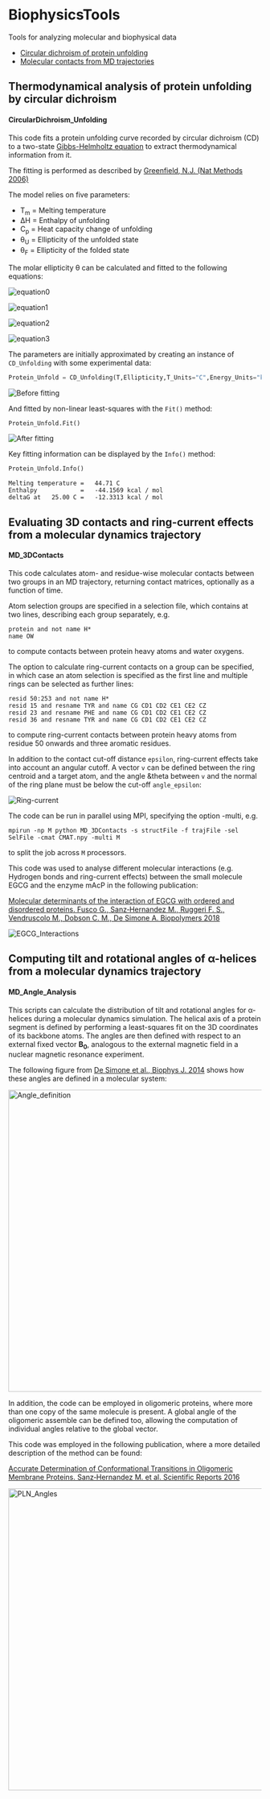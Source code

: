 # BiophysicsTools
Tools for analyzing molecular and biophysical data

- [Circular dichroism of protein unfolding](#thermodynamical-analysis-of-protein-unfolding-by-circular-dichroism)
- [Molecular contacts from MD trajectories](#evaluating-3d-contacts-and-ring-current-effects-from-a-molecular-dynamics-trajectory)

## Thermodynamical analysis of protein unfolding by circular dichroism

#### CircularDichroism_Unfolding

This code fits a protein unfolding curve recorded by circular dichroism (CD) to a two-state [Gibbs-Helmholtz equation](https://en.wikipedia.org/wiki/Gibbs–Helmholtz_equation) to extract thermodynamical information from it.

The fitting is performed as described by [Greenfield, N.J. (Nat Methods 2006)](https://www.nature.com/articles/nprot.2006.204)

The model relies on five parameters:
- T<sub>m</sub> = Melting temperature
- &Delta;H = Enthalpy of unfolding
- C<sub>p</sub> = Heat capacity change of unfolding 
- &theta;<sub>U</sub> = Ellipticity of the unfolded state
- &theta;<sub>F</sub> = Ellipticity of the folded state


The molar ellipticity &theta; can be calculated and fitted to the following equations:

![equation0](https://latex.codecogs.com/gif.latex?\Delta&space;G&space;=&space;\Delta&space;H&space;\left&space;(&space;\frac{1-T}{T_m}&space;\right&space;)&space;-&space;\Delta&space;C_p&space;\left&space;[&space;\left&space;(&space;T_m&space;-&space;T&space;\right&space;)&space;&plus;&space;T\log{&space;\frac{T}{T_m}}&space;\right&space;])

![equation1](https://latex.codecogs.com/gif.latex?K&space;=&space;\exp{\left&space;(&space;\frac{-\Delta&space;G}{RT}&space;\right&space;)})

![equation2](https://latex.codecogs.com/gif.latex?\alpha&space;=&space;\frac{K}{1&plus;K})

![equation3](https://latex.codecogs.com/gif.latex?\theta&space;=&space;\alpha&space;\left&space;(&space;\theta_F&space;-&space;\theta_U&space;\right&space;)&space;&plus;&space;\theta_U)

The parameters are initially approximated by creating an instance of `CD_Unfolding` with some experimental data:

```python
Protein_Unfold = CD_Unfolding(T,Ellipticity,T_Units="C",Energy_Units="kcal")
```

![Before fitting](https://github.com/maximosanz/BiophysicsTools/blob/master/CircularDichroism_Unfolding/Before_Fitting.jpg)

And fitted by non-linear least-squares with the `Fit()` method:

```python
Protein_Unfold.Fit()
```

![After fitting](https://github.com/maximosanz/BiophysicsTools/blob/master/CircularDichroism_Unfolding/After_Fitting.jpg)

Key fitting information can be displayed by the `Info()` method:


```python
Protein_Unfold.Info()
```
```
Melting temperature =   44.71 C
Enthalpy            =   -44.1569 kcal / mol
deltaG at   25.00 C =   -12.3313 kcal / mol
```

## Evaluating 3D contacts and ring-current effects from a molecular dynamics trajectory

#### MD_3DContacts

This code calculates atom- and residue-wise molecular contacts between two groups in an MD trajectory, returning contact matrices, optionally as a function of time.

Atom selection groups are specified in a selection file, which contains at two lines, describing each group separately, e.g.

```
protein and not name H*
name OW
```
to compute contacts between protein heavy atoms and water oxygens.

The option to calculate ring-current contacts on a group can be specified, in which case an atom selection is specified as the first line and multiple rings can be selected as further lines:

```
resid 50:253 and not name H*
resid 15 and resname TYR and name CG CD1 CD2 CE1 CE2 CZ
resid 23 and resname PHE and name CG CD1 CD2 CE1 CE2 CZ
resid 36 and resname TYR and name CG CD1 CD2 CE1 CE2 CZ
```
to compute ring-current contacts between protein heavy atoms from residue 50 onwards and three aromatic residues.

In addition to the contact cut-off distance ```epsilon```, ring-current effects take into account an angular cutoff. A vector ```v``` can be defined between the ring centroid and a target atom, and the angle &theta between ```v``` and the normal of the ring plane must be below the cut-off ```angle_epsilon```:

![Ring-current](https://github.com/maximosanz/BiophysicsTools/blob/master/MD_3DContacts/Ring_Current_diagram.png)

The code can be run in parallel using MPI, specifying the option -multi, e.g.

```
mpirun -np M python MD_3DContacts -s structFile -f trajFile -sel SelFile -cmat CMAT.npy -multi M
```
to split the job across ```M``` processors.

This code was used to analyse different molecular interactions (e.g. Hydrogen bonds and ring-current effects) between the small molecule EGCG and the enzyme mAcP in the following publication:

[Molecular determinants of the interaction of EGCG with ordered and disordered proteins. Fusco G., Sanz‐Hernandez M., Ruggeri F. S., Vendruscolo M., Dobson C. M., De Simone A. Biopolymers 2018](https://onlinelibrary.wiley.com/doi/abs/10.1002/bip.23117)

![EGCG_Interactions](https://github.com/maximosanz/BiophysicsTools/blob/master/MD_3DContacts/EGCG_Interactions.png)

## Computing tilt and rotational angles of &alpha;-helices from a molecular dynamics trajectory

#### MD_Angle_Analysis

This scripts can calculate the distribution of tilt and rotational angles for &alpha;-helices during a molecular dynamics simulation. The helical axis of a protein segment is defined by performing a least-squares fit on the 3D coordinates of its backbone atoms. The angles are then defined with respect to an external fixed vector **B<sub>0</sub>**, analogous to the external magnetic field in a nuclear magnetic resonance experiment.
  
The following figure from [De Simone et al., Biophys J. 2014](https://www.cell.com/biophysj/fulltext/S0006-3495(14)00326-9) shows how these angles are defined in a molecular system:

<img src="https://github.com/maximosanz/BiophysicsTools/blob/master/MD_Angle_Analysis/Angles_definition.png" width="600" title="Angle_definition">

In addition, the code can be employed in oligomeric proteins, where more than one copy of the same molecule is present. A global angle of the oligomeric assemble can be defined too, allowing the computation of individual angles relative to the global vector.

This code was employed in the following publication, where a more detailed description of the method can be found:

[Accurate Determination of Conformational Transitions in Oligomeric Membrane Proteins. Sanz‐Hernandez M. et al. Scientific Reports 2016](https://www.nature.com/articles/srep23063)

<img src="https://github.com/maximosanz/BiophysicsTools/blob/master/MD_Angle_Analysis/PLN_Angles.png" width="600" title="PLN_Angles">
